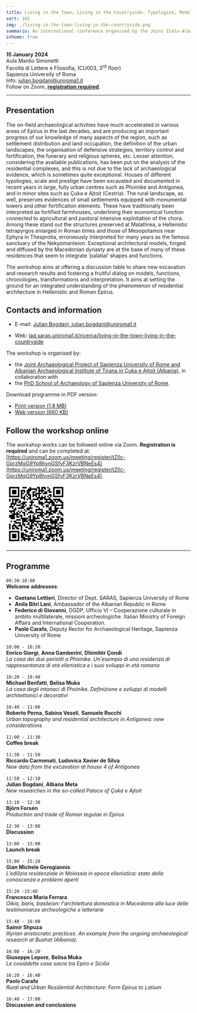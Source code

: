 ```yaml
---
title: Living in the Town, Living in the Countryside. Typologies, Models and Transformations of Residential Architecture in Hellenistic and Roman Epirus
sort: 101
img: ./living-in-the-town-living-in-the-countryside.png
sommario: An international conference organised by the Joint Italo-Albanian Project at Çuka e Ajtoit on the topic of residential archeture in Epirus,  January 15 2024, Rome.
inhome: true
---
```


**15 January 2024**  
Aula Manlio Simonetti  
Facoltà di Lettere e Filosofia, (CU003, 3<sup>rd</sup> floor)  
Sapienza University of Roma  
Info: [julian.bogdani@uniroma1.it](mailto:julian.bogdani@uniroma1.it)  
Follow on Zoom, [**registration required**](https://uniroma1.zoom.us/meeting/register/tZIlc-GprzMqG9Yp8hvnGSfvF3KzrVBNeEs4).

---

## Presentation

The on-field archaeological activities have much accelerated in various areas of Epirus in the last decades, and are producing an important progress of our knowledge of many aspects of the region, such as settlement distribution and land occupation, the definition of the urban landscapes, the organisation of defensive strategies, territory control and fortification, the funerary and religious spheres, etc.
Lesser attention, considering the available publications, has been put on the analysis of the residential complexes, and this is not due to the lack of archaeological evidence, which is sometimes quite exceptional. Houses of different typologies, scale and prestige have been excavated and documented in recent years in large, fully urban centres such as Phoinike and Antigonea, and in minor sites such as Çuka e Ajtoit (Cestria).
The rural landscape, as well, preserves  evidences of small settlements equipped with monumental towers and other fortification elements. These have traditionally been interpreted  as fortified farmhouses, underlining their economical function connected to agricultural and pastoral intensive exploitation of the chora. Among these stand out the structures preserved at Malathrea, a Hellenistic tetrapyrgos enlarged in Roman times and those of Mesopotamos near Ephyra in Thesprotia, erroneously interpreted for many years as the famous sanctuary of the Nekyomanteion.
Exceptional architectural models, forged and diffused by the Macedonian dynasty are at the base of many of these residences that seem to integrate ‘palatial’ shapes and functions.

The workshop aims at offering a discussion table to share new excavation and research results and fostering a fruitful dialog on models, functions, chronologies, transformations and interpretation. It aims at setting the ground for an integrated understanding of the phenomenon of residential architecture in Hellenistic and Roman Epirus.

## Contacts and information
- E-mail: [Julian Bogdani, julian.bogdani@uniroma1.it](mailto:julian.bogdani@uniroma1.it)

- Web: [lad.saras.uniroma1.it/ricerca/living-in-the-town-living-in-the-countryside](https://lad.saras.uniroma1.it/ricerca/living-in-the-town-living-in-the-countryside/)

The workshop is organised by:
- the [Joint Archaeological Project of Sapienza University of Rome and Albanian Archaeological Institute of Tirana in Çuka e Ajtoit (Albania)](https://lad.saras.uniroma1.it/ricerca/missione-archeologica-sapienza-a-cuka-e-ajtoit-albania/), in collaboration with 
- the [PhD School of Archaeology of Sapienza University of Rome](https://phd.uniroma1.it/web/ARCHEOLOGIA_nD3482_IT.aspx).

Download programme in PDF version:
- [Print version (1,8 MB)](./epirus-residential-architecture-workshop.pdf)
- [Web version (660 KB)](./epirus-residential-architecture-workshop-lt.pdf)

## Follow the workshop online

The workshop works can be followed online via Zoom. **Registration is required** and can be completed at: [https://uniroma1.zoom.us/meeting/register/tZIlc-GprzMqG9Yp8hvnGSfvF3KzrVBNeEs4](https://uniroma1.zoom.us/meeting/register/tZIlc-GprzMqG9Yp8hvnGSfvF3KzrVBNeEs4).

[![Register on Zoom.us](./qr-zoom.png)](https://uniroma1.zoom.us/meeting/register/tZIlc-GprzMqG9Yp8hvnGSfvF3KzrVBNeEs4)

---

## Programme

`09:30-10:00`  
**Welcome addresses**:
  - **Gaetano Lettieri**, Director of Dept. SARAS, Sapienza University of Rome
  - **Anila Bitri Lani**, Ambassador of the Albanian Republic in Rome
  - **Federico di Giovanni**, DGDP, Ufficio VI – Cooperazione culturale in ambito multilaterale, missioni archeologiche. Italian Ministry of Foreign Affairs and International Cooperation.
  - **Paolo Carafa**, Deputy Rector for Archaeological Heritage, Sapienza University of Rome

`10:00 - 10:20`  
**Enrico Giorgi**, **Anna Gamberini**, **Dhimitër Çondi**  
*La casa dei due peristili a Phoinike. Un'esempio di una residenza di rappresentanza di età ellenistica e i suoi sviluppi in età romana*

`10:20 - 10:40`  
**Michael Benfatti**, **Belisa Muka**  
*La casa degli intonaci di Phoinike. Definizione e sviluppi di modelli architettonici e decorativi*

`10:40 - 11:00`  
**Roberto Perna**, **Sabina Veseli**, **Samuele Rocchi**  
*Urban topography and residential architecture in Antigonea: new considerations*

`11:00 - 11:30`  
**Coffee break**

``11:30 - 11:50``  
**Riccardo Carmenati**, **Ludovica Xavier de Silva**  
*New data from the excavation at house 4 of Antigonea*

`11:50 - 12:10`  
**Julian Bogdani**, **Albana Meta**  
*New researches in the so-called Palace of Çuka e Ajtoit*

`12:10 - 12:30`  
**Björn Forsén**  
*Production and trade of Roman tegulae in Epirus*

``12:30 - 13:00``  
**Discussion**

`13:00 - 15:00`  
**Launch break**

`15:00 - 15:20`  
**Gian Michele Gerogiannis**  
*L’edilizia residenziale in Molossia in epoca ellenistica: stato della conoscenza e problemi aperti*

`15:20 -15:40`  
**Francesco Maria Ferrara**  
*Oikia, baris, basileion: l'architettura domestica in Macedonia alla luce delle testimonianze archeologiche e letterarie*

`15:40 - 16:00`  
**Saimir Shpuza**  
*Illyrian aristocratic practices. An example from the ongoing archaeological research at Bushat (Albania).*

`16:00 - 16:20`  
**Giuseppe Lepore**, **Belisa Muka**  
*Le cosiddette case sacre tra Epiro e Sicilia*

`16:20 - 16:40`  
**Paolo Carafa**  
*Rural and Urban Residential Architecture: Form Epirus to Latium*

`16:40 - 17:00`  
**Discussion and conclusions**